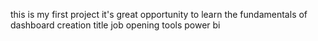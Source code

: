 this is my first project
it's great opportunity to learn the fundamentals of dashboard creation 
title job opening
tools power bi
